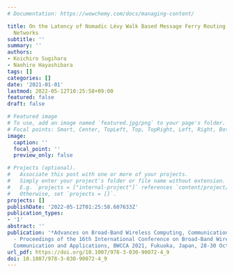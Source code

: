 ```yaml
---
# Documentation: https://wowchemy.com/docs/managing-content/

title: On the Latency of Nomadic Lévy Walk Based Message Ferry Routing in Delay Tolerant
  Networks
subtitle: ''
summary: ''
authors:
- Koichiro Sugihara
- Naohiro Hayashibara
tags: []
categories: []
date: '2021-01-01'
lastmod: 2022-05-12T10:25:58+09:00
featured: false
draft: false

# Featured image
# To use, add an image named `featured.jpg/png` to your page's folder.
# Focal points: Smart, Center, TopLeft, Top, TopRight, Left, Right, BottomLeft, Bottom, BottomRight.
image:
  caption: ''
  focal_point: ''
  preview_only: false

# Projects (optional).
#   Associate this post with one or more of your projects.
#   Simply enter your project's folder or file name without extension.
#   E.g. `projects = ["internal-project"]` references `content/project/deep-learning/index.md`.
#   Otherwise, set `projects = []`.
projects: []
publishDate: '2022-05-12T01:25:58.607633Z'
publication_types:
- '1'
abstract: ''
publication: '*Advances on Broad-Band Wireless Computing, Communication and Applications
  - Proceedings of the 16th International Conference on Broad-Band Wireless Computing,
  Communication and Applications, BWCCA 2021, Fukuoka, Japan, 28-30 October 2021*'
url_pdf: https://doi.org/10.1007/978-3-030-90072-4_9
doi: 10.1007/978-3-030-90072-4_9
---
```

